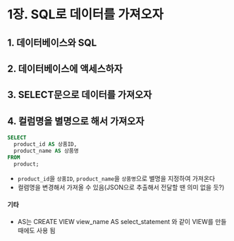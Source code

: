 # 1장. SQL로 데이터를 가져오자

## 1. 데이터베이스와 SQL

## 2. 데이터베이스에 액세스하자

## 3. SELECT문으로 데이터를 가져오자

## 4. 컬럼명을 별명으로 해서 가져오자

```sql
SELECT
  product_id AS 상품ID,
  product_name AS 상품명
FROM
  product;
```

- `product_id`을 `상품ID`, `product_name`을 `상품명`으로 별명을 지정하여 가져온다
- 컬렴명을 변경해서 가져올 수 있음(JSON으로 추출해서 전달할 땐 의미 없을 듯?)

#### 기타

- AS는 CREATE VIEW view_name AS select_statement 와 같이 VIEW를 만들 때에도 사용 됨
